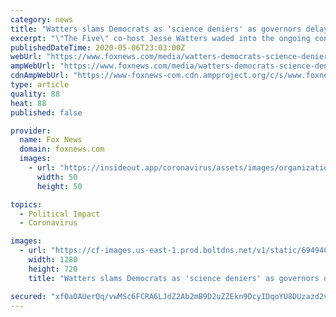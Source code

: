 ```yaml
---
category: news
title: "Watters slams Democrats as 'science deniers' as governors delay reopenings"
excerpt: "\"The Five\" co-host Jesse Watters waded into the ongoing controversy over when to lift coronavirus-induced restrictions Wednesday, accusing Democratic lawmakers of shifting their focus from \"flattening the curve\" to \"flattening the entire U."
publishedDateTime: 2020-05-06T23:03:00Z
webUrl: "https://www.foxnews.com/media/watters-democrats-science-deniers-coronavirus-reopening"
ampWebUrl: "https://www.foxnews.com/media/watters-democrats-science-deniers-coronavirus-reopening.amp"
cdnAmpWebUrl: "https://www-foxnews-com.cdn.ampproject.org/c/s/www.foxnews.com/media/watters-democrats-science-deniers-coronavirus-reopening.amp"
type: article
quality: 88
heat: 88
published: false

provider:
  name: Fox News
  domain: foxnews.com
  images:
    - url: "https://insideout.app/coronavirus/assets/images/organizations/foxnews.com-50x50.jpg"
      width: 50
      height: 50

topics:
  - Political Impact
  - Coronavirus

images:
  - url: "https://cf-images.us-east-1.prod.boltdns.net/v1/static/694940094001/105ab590-af04-4ff2-9050-d2c93c98f5d6/bbe310ad-4608-49a4-841d-eed7f87641e5/1280x720/match/image.jpg"
    width: 1280
    height: 720
    title: "Watters slams Democrats as 'science deniers' as governors delay reopenings"

secured: "xf0aOAUerQq/vwMSc6FCRA6LJdZ2Ab2mB9D2uZZEkn9DcyIDqoYU8DUzazd2v8CqdlCK5JZAfSux0LBF7op10xvdPwmhnEBQOYHhacnYP8EjJYU8rEF07RiQwy3OYpZgg91AVyrRDvOYuFryOBBLPCrU34opMJVGFIV4eXmyJ9vDjSWMuWmeT9JwP2XasJWQLqKeGeQr9ZNvhxx2xvR58BtaHvt/Hm1g/BkmQlUsm+opJPEiG9YPKfACMPRR9qi7mBtEkHrbn9TJ4ouAW890DrWkRE4jDiDvq5VpO5ODZcg1r0uRy2bx7RT9vR7jHhif;3REe+lPBRfQ5fuPEC+cTTg=="
---
```


